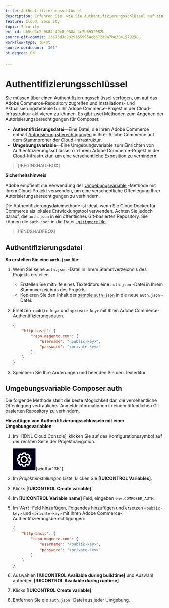 ```yaml
---
title: Authentifizierungsschlüssel
description: Erfahren Sie, wie Sie Authentifizierungsschlüssel auf ein Entwicklungsprojekt in Adobe Commerce in der Cloud-Infrastruktur anwenden.
feature: Cloud, Security
topic: Security
exl-id: b05cd4c2-0804-49c8-980a-4c7b6932082b
source-git-commit: 13e76d3e9829155995acbb72d947be3041579298
workflow-type: tm+mt
source-wordcount: '301'
ht-degree: 0%

---
```


# Authentifizierungsschlüssel

Sie müssen über einen Authentifizierungsschlüssel verfügen, um auf das Adobe Commerce-Repository zugreifen und Installations- und Aktualisierungsbefehle für Ihr Adobe Commerce-Projekt in der Cloud-Infrastruktur aktivieren zu können. Es gibt zwei Methoden zum Angeben der Autorisierungsberechtigungen für Composer.

- **Authentifizierungsdatei**—Eine Datei, die Ihren Adobe Commerce enthält [Autorisierungsberechtigungen](https://experienceleague.adobe.com/docs/commerce-operations/installation-guide/prerequisites/authentication-keys.html) in Ihrer Adobe Commerce auf dem Stammordner der Cloud-Infrastruktur.
- **Umgebungsvariable**—Eine Umgebungsvariable zum Einrichten von Authentifizierungsschlüsseln in Ihrem Adobe Commerce-Projekt in der Cloud-Infrastruktur, um eine versehentliche Exposition zu verhindern.

>[!BEGINSHADEBOX]

**Sicherheitshinweis**

Adobe empfiehlt die Verwendung der [Umgebungsvariable](#composer-auth-environment-variable) -Methode mit Ihrem Cloud-Projekt verwenden, um eine versehentliche Offenlegung Ihrer Autorisierungsberechtigungen zu verhindern.

Die Authentifizierungsdateimethode ist ideal, wenn Sie Cloud Docker für Commerce als lokales Entwicklungstool verwenden. Achten Sie jedoch darauf, die `auth.json` in ein öffentliches Git-basiertes Repository. Sie können die `auth.json` in die Datei [`.gitignore` file](../project/file-structure.md#ignoring-files).

>[!ENDSHADEBOX]

## Authentifizierungsdatei

**So erstellen Sie eine `auth.json` file**:

1. Wenn Sie keine `auth.json` -Datei in Ihrem Stammverzeichnis des Projekts erstellen.

   - Erstellen Sie mithilfe eines Texteditors eine `auth.json` -Datei in Ihrem Stammverzeichnis des Projekts.
   - Kopieren Sie den Inhalt der [sample `auth.json`](https://github.com/magento/magento2/blob/2.3/auth.json.sample) in die neue `auth.json` -Datei.

1. Ersetzen `<public-key>` und `<private-key>` mit Ihren Adobe Commerce-Authentifizierungsdaten.

   ```json
   {
       "http-basic": {
           "repo.magento.com": {
               "username": "<public-key>",
               "password": "<private-key>"
           }
       }
   }
   ```

1. Speichern Sie Ihre Änderungen und beenden Sie den Texteditor.

## Umgebungsvariable Composer auth

Die folgende Methode stellt die beste Möglichkeit dar, die versehentliche Offenlegung vertraulicher Anmeldeinformationen in einem öffentlichen Git-basierten Repository zu verhindern.

**Hinzufügen von Authentifizierungsschlüsseln mit einer Umgebungsvariablen**:

1. Im _[!DNL Cloud Console]_klicken Sie auf das Konfigurationssymbol auf der rechten Seite der Projektnavigation.

   ![Projekt konfigurieren](../../assets/icon-configure.png){width="36"}

1. Im _Projekteinstellungen_ Liste, klicken Sie **[!UICONTROL Variables]**.

1. Klicks **[!UICONTROL Create variable]**.

1. Im **[!UICONTROL Variable name]** Feld, eingeben `env:COMPOSER_AUTH`.

1. Im _Wert_ -Feld hinzufügen, Folgendes hinzufügen und ersetzen `<public-key>` und `<private-key>` mit Ihren Adobe Commerce-Authentifizierungsberechtigungen:

   ```json
   {
       "http-basic": {
           "repo.magento.com": {
               "username": "<public-key>",
               "password": "<private-key>"
           }
       }
   }
   ```

1. Auswählen **[!UICONTROL Available during buildtime]** und Auswahl aufheben **[!UICONTROL Available during runtime]**.

1. Klicks **[!UICONTROL Create variable]**.

1. Entfernen Sie die `auth.json` -Datei aus jeder Umgebung.
